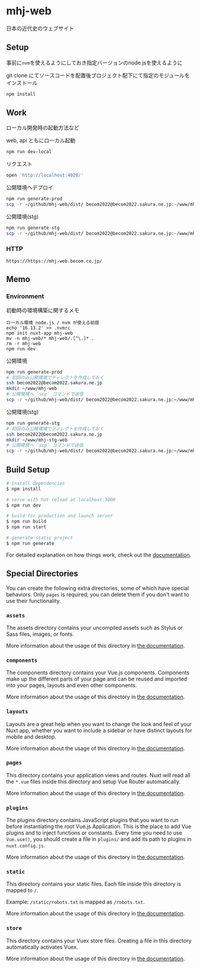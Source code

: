 # mhj-web

日本の近代史のウェブサイト

## Setup

事前に`nvm`を使えるようにしておき指定バージョンのnode.jsを使えるように

git clone にてソースコードを配置後プロジェクト配下にて指定のモジュールをインストール

```zsh
npm install
```

## Work

ローカル開発時の起動方法など

web, api ともにローカル起動

```zsh
npm run dev-local
```

リクエスト

```zsh
open 'http://localhost:4020/'
```

公開環境へデプロイ

```zsh
npm run generate-prod
scp -r ~/github/mhj-web/dist/ becom2022@becom2022.sakura.ne.jp:~/www/mhj-web/
```

公開環境(stg)

```zsh
npm run generate-stg
scp -r ~/github/mhj-web/dist/ becom2022@becom2022.sakura.ne.jp:~/www/mhj-web/
```

### HTTP

```text
https://https://mhj-web.becom.co.jp/
```

## Memo

### Environment

初動時の環境構築に関するメモ

```text
ローカル環境 node.js / nvm が使える前提
echo '16.13.2' >> .nvmrc
npm init nuxt-app mhj-web
mv -n mhj-web/* mhj-web/.[^\.]* .
rm -r mhj-web
npm run dev
```

公開環境

```sh
npm run generate-prod
# 初回のみ公開環境でディレクトを作成しておく
ssh becom2022@becom2022.sakura.ne.jp
mkdir ~/www/mhj-web
# 公開環境へ `scp` コマンドで送信
scp -r ~/github/mhj-web/dist/ becom2022@becom2022.sakura.ne.jp:~/www/mhj-web/
```

公開環境(stg)

```sh
npm run generate-stg
# 初回のみ公開環境でディレクトを作成しておく
ssh becom2022@becom2022.sakura.ne.jp
mkdir ~/www/mhj-stg-web
# 公開環境へ `scp` コマンドで送信
scp -r ~/github/mhj-web/dist/ becom2022@becom2022.sakura.ne.jp:~/www/mhj-stg-web/
```

## Build Setup

```bash
# install dependencies
$ npm install

# serve with hot reload at localhost:3000
$ npm run dev

# build for production and launch server
$ npm run build
$ npm run start

# generate static project
$ npm run generate
```

For detailed explanation on how things work, check out the [documentation](https://nuxtjs.org).

## Special Directories

You can create the following extra directories, some of which have special behaviors. Only `pages` is required; you can delete them if you don't want to use their functionality.

### `assets`

The assets directory contains your uncompiled assets such as Stylus or Sass files, images, or fonts.

More information about the usage of this directory in [the documentation](https://nuxtjs.org/docs/2.x/directory-structure/assets).

### `components`

The components directory contains your Vue.js components. Components make up the different parts of your page and can be reused and imported into your pages, layouts and even other components.

More information about the usage of this directory in [the documentation](https://nuxtjs.org/docs/2.x/directory-structure/components).

### `layouts`

Layouts are a great help when you want to change the look and feel of your Nuxt app, whether you want to include a sidebar or have distinct layouts for mobile and desktop.

More information about the usage of this directory in [the documentation](https://nuxtjs.org/docs/2.x/directory-structure/layouts).


### `pages`

This directory contains your application views and routes. Nuxt will read all the `*.vue` files inside this directory and setup Vue Router automatically.

More information about the usage of this directory in [the documentation](https://nuxtjs.org/docs/2.x/get-started/routing).

### `plugins`

The plugins directory contains JavaScript plugins that you want to run before instantiating the root Vue.js Application. This is the place to add Vue plugins and to inject functions or constants. Every time you need to use `Vue.use()`, you should create a file in `plugins/` and add its path to plugins in `nuxt.config.js`.

More information about the usage of this directory in [the documentation](https://nuxtjs.org/docs/2.x/directory-structure/plugins).

### `static`

This directory contains your static files. Each file inside this directory is mapped to `/`.

Example: `/static/robots.txt` is mapped as `/robots.txt`.

More information about the usage of this directory in [the documentation](https://nuxtjs.org/docs/2.x/directory-structure/static).

### `store`

This directory contains your Vuex store files. Creating a file in this directory automatically activates Vuex.

More information about the usage of this directory in [the documentation](https://nuxtjs.org/docs/2.x/directory-structure/store).
